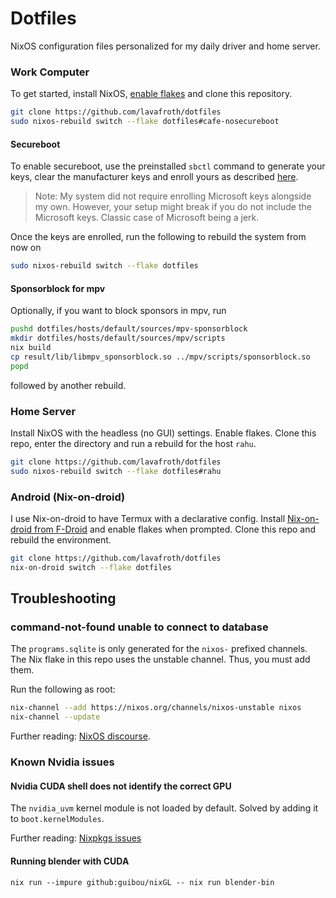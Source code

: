 # Dotfiles

NixOS configuration files personalized for my daily driver and home server.

### Work Computer

To get started, install NixOS, [enable flakes](https://nixos.wiki/wiki/Flakes#NixOS)
and clone this repository.

```sh
git clone https://github.com/lavafroth/dotfiles
sudo nixos-rebuild switch --flake dotfiles#cafe-nosecureboot
```

#### Secureboot

To enable secureboot, use the preinstalled `sbctl` command to generate your keys,
clear the manufacturer keys and enroll yours as described [here](https://github.com/nix-community/lanzaboote/blob/master/docs/QUICK_START.md).

> Note: My system did not require enrolling Microsoft keys alongside my own. However, your setup might break if you do not include the Microsoft keys. Classic case of Microsoft being a jerk.

Once the keys are enrolled, run the following to rebuild the system from now on

```sh
sudo nixos-rebuild switch --flake dotfiles
```

#### Sponsorblock for mpv

Optionally, if you want to block sponsors in mpv, run

```sh
pushd dotfiles/hosts/default/sources/mpv-sponsorblock
mkdir dotfiles/hosts/default/sources/mpv/scripts
nix build
cp result/lib/libmpv_sponsorblock.so ../mpv/scripts/sponsorblock.so
popd
```

followed by another rebuild.

### Home Server

Install NixOS with the headless (no GUI) settings. Enable flakes.
Clone this repo, enter the directory and run a rebuild for the host `rahu`.

```sh
git clone https://github.com/lavafroth/dotfiles
sudo nixos-rebuild switch --flake dotfiles#rahu
```

### Android (Nix-on-droid)

I use Nix-on-droid to have Termux with a declarative config. Install
[Nix-on-droid from F-Droid](https://f-droid.org/en/packages/com.termux.nix/) and
enable flakes when prompted. Clone this repo and rebuild the environment.

```sh
git clone https://github.com/lavafroth/dotfiles
nix-on-droid switch --flake dotfiles
```

## Troubleshooting

### command-not-found unable to connect to database

The `programs.sqlite` is only generated for the `nixos-` prefixed channels.
The Nix flake in this repo uses the unstable channel. Thus, you must add them.

Run the following as root:

```sh
nix-channel --add https://nixos.org/channels/nixos-unstable nixos
nix-channel --update
```

Further reading: [NixOS discourse](https://discourse.nixos.org/t/command-not-found-unable-to-open-database/3807).

### Known Nvidia issues

#### Nvidia CUDA shell does not identify the correct GPU

The `nvidia_uvm` kernel module is not loaded by default. Solved by adding it to `boot.kernelModules`.

Further reading: [Nixpkgs issues](https://github.com/NixOS/nixpkgs/issues/272413)

#### Running blender with CUDA

```
nix run --impure github:guibou/nixGL -- nix run blender-bin
```

